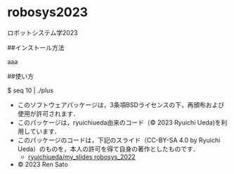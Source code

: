 # robosys2023
ロボットシステム学2023


##インストール方法

aaa

##使い方

$ seq 10 | ./plus


* このソフトウェアパッケージは，3条項BSDライセンスの下，再頒布および使用が許可されます．
* このパッケージは，ryuichiueda由来のコード（© 2023 Ryuichi Ueda)を利用しています．
* このパッケージのコードは，下記のスライド（CC-BY-SA 4.0 by Ryuichi Ueda）のものを，本人の許可を得て自身の著作としたものです．
	*  [ryuichiueda/my_slides robosys_2022](https://github.com/ryuichiueda/my_slides/tree/master/robosys_2022)
* © 2023 Ren Sato
